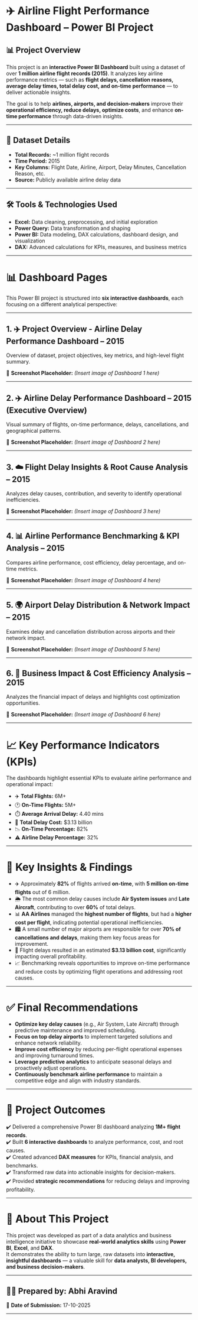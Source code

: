 # ✈️ Airline Flight Performance Dashboard – Power BI Project  

## 📊 Project Overview  
This project is an **interactive Power BI Dashboard** built using a dataset of over **1 million airline flight records (2015)**. It analyzes key airline performance metrics — such as **flight delays, cancellation reasons, average delay times, total delay cost, and on-time performance** — to deliver actionable insights.  

The goal is to help **airlines, airports, and decision-makers** improve their **operational efficiency, reduce delays, optimize costs**, and enhance **on-time performance** through data-driven insights.

---

## 📁 Dataset Details  

- **Total Records:** ~1 million flight records  
- **Time Period:** 2015  
- **Key Columns:** Flight Date, Airline, Airport, Delay Minutes, Cancellation Reason, etc.  
- **Source:** Publicly available airline delay data  

---

## 🛠️ Tools & Technologies Used  

- **Excel:** Data cleaning, preprocessing, and initial exploration  
- **Power Query:** Data transformation and shaping  
- **Power BI:** Data modeling, DAX calculations, dashboard design, and visualization  
- **DAX:** Advanced calculations for KPIs, measures, and business metrics  

---

# 📊 Dashboard Pages  

This Power BI project is structured into **six interactive dashboards**, each focusing on a different analytical perspective:

---

## 1. ✈️ Project Overview - Airline Delay Performance Dashboard – 2015  
Overview of dataset, project objectives, key metrics, and high-level flight summary.  

📸 **Screenshot Placeholder:** *(Insert image of Dashboard 1 here)*  

---

## 2. ✈️ Airline Delay Performance Dashboard – 2015 (Executive Overview)  
Visual summary of flights, on-time performance, delays, cancellations, and geographical patterns.  

📸 **Screenshot Placeholder:** *(Insert image of Dashboard 2 here)*  

---

## 3. ☁️ Flight Delay Insights & Root Cause Analysis – 2015  
Analyzes delay causes, contribution, and severity to identify operational inefficiencies.  

📸 **Screenshot Placeholder:** *(Insert image of Dashboard 3 here)*  

---

## 4. 📊 Airline Performance Benchmarking & KPI Analysis – 2015  
Compares airline performance, cost efficiency, delay percentage, and on-time metrics.  

📸 **Screenshot Placeholder:** *(Insert image of Dashboard 4 here)*  

---

## 5. 🌍 Airport Delay Distribution & Network Impact – 2015  
Examines delay and cancellation distribution across airports and their network impact.  

📸 **Screenshot Placeholder:** *(Insert image of Dashboard 5 here)*  

---

## 6. 💼 Business Impact & Cost Efficiency Analysis – 2015  
Analyzes the financial impact of delays and highlights cost optimization opportunities.  

📸 **Screenshot Placeholder:** *(Insert image of Dashboard 6 here)*  

---

# 📈 Key Performance Indicators (KPIs)  

The dashboards highlight essential KPIs to evaluate airline performance and operational impact:

- ✈️ **Total Flights:** 6M+  
- 🕐 **On-Time Flights:** 5M+  
- ⏱️ **Average Arrival Delay:** 4.40 mins  
- 💸 **Total Delay Cost:** $3.13 billion  
- 📉 **On-Time Percentage:** 82%  
- ⚠️ **Airline Delay Percentage:** 32%  

---

# 📌 Key Insights & Findings  

- ✈️ Approximately **82%** of flights arrived **on-time**, with **5 million on-time flights** out of 6 million.  
- 🌦️ The most common delay causes include **Air System issues** and **Late Aircraft**, contributing to over **60%** of total delays.  
- 📊 **AA Airlines** managed the **highest number of flights**, but had a **higher cost per flight**, indicating potential operational inefficiencies.  
- 🏙️ A small number of major airports are responsible for over **70% of cancellations and delays**, making them key focus areas for improvement.  
- 💼 Flight delays resulted in an estimated **$3.13 billion cost**, significantly impacting overall profitability.  
- 📈 Benchmarking reveals opportunities to improve on-time performance and reduce costs by optimizing flight operations and addressing root causes.

---

# ✅ Final Recommendations  

- **Optimize key delay causes** (e.g., Air System, Late Aircraft) through predictive maintenance and improved scheduling.  
- **Focus on top delay airports** to implement targeted solutions and enhance network reliability.  
- **Improve cost efficiency** by reducing per-flight operational expenses and improving turnaround times.  
- **Leverage predictive analytics** to anticipate seasonal delays and proactively adjust operations.  
- **Continuously benchmark airline performance** to maintain a competitive edge and align with industry standards.

---

# 📂 Project Outcomes  

✔️ Delivered a comprehensive Power BI dashboard analyzing **1M+ flight records**.  
✔️ Built **6 interactive dashboards** to analyze performance, cost, and root causes.  
✔️ Created advanced **DAX measures** for KPIs, financial analysis, and benchmarks.  
✔️ Transformed raw data into actionable insights for decision-makers.  
✔️ Provided **strategic recommendations** for reducing delays and improving profitability.

---

# 📎 About This Project  

This project was developed as part of a data analytics and business intelligence initiative to showcase **real-world analytics skills** using **Power BI**, **Excel**, and **DAX**.  
It demonstrates the ability to turn large, raw datasets into **interactive, insightful dashboards** — a valuable skill for **data analysts, BI developers, and business decision-makers**.

---

## 🧑‍💻 Prepared by: **Abhi Aravind**  
📅 **Date of Submission:** 17-10-2025  

---

